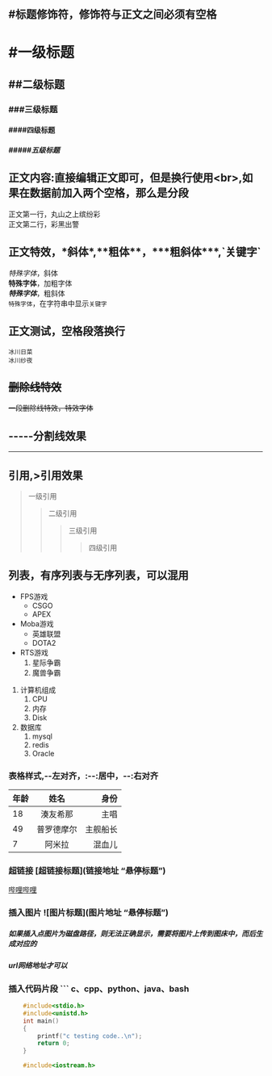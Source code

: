 ## #标题修饰符，修饰符与正文之间必须有空格

# #一级标题
## ##二级标题
### ###三级标题
#### ####四级标题
##### #####五级标题

## 正文内容:直接编辑正文即可，但是换行使用\<br\>,如果在数据前加入两个空格，那么是分段
正文第一行，丸山之上缤纷彩<br>
正文第二行，彩黑出警

## 正文特效，\*斜体\*,\*\*粗体\*\*，\*\*\*粗斜体\*\*\*,\`关键字\`

  *特殊字体*，斜体<br>
  **特殊字体**，加粗字体<br>
  ***特殊字体***，粗斜体<br>
  `特殊字体`，在字符串中显示`关键字`<br>

## 正文测试，空格段落换行
    冰川日菜
    冰川纱夜

## ~~删除线特效~~
~~一段删除线特效，特效字体~~<br>

## \-\-\-\-\-分割线效果
-----

## 引用,\>引用效果
> 一级引用
>> 二级引用
>>> 三级引用
>>>> 四级引用

## 列表，有序列表与无序列表，可以混用
* FPS游戏
  * CSGO
  * APEX
* Moba游戏
  * 英雄联盟
  * DOTA2
* RTS游戏
  1. 星际争霸
  2. 魔兽争霸

1. 计算机组成
   1. CPU
   2. 内存
   3. Disk
2. 数据库
   1. mysql
   2. redis
   3. Oracle


### 表格样式,\-\-左对齐，\:\-\-\:居中，\-\-\:右对齐
|年龄|姓名|身份|
--|:--:|--:
|18|湊友希那|主唱|
|49|普罗德摩尔|主舰船长|
|7|阿米拉|混血儿|

### 超链接 \[超链接标题\](链接地址 “悬停标题”)
[哔哩哔哩](https://www.bilibili.com "访问b站")

### 插入图片 \!\[图片标题\](图片地址 “悬停标题”)
##### 如果插入点图片为磁盘路径，则无法正确显示，需要将图片上传到图床中，而后生成对应的<br>
##### url网络地址才可以


### 插入代码片段 \`\`\` c、cpp、python、java、bash
```c
	#include<stdio.h>
	#include<unistd.h>
	int main()
	{
		printf("c testing code..\n");
		return 0;
	}
```

```cpp
	#include<iostream.h>
```






